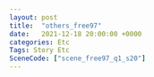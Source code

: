 ```yaml
---
layout: post
title:  "others_free97"
date:   2021-12-18 20:00:00 +0000
categories: Etc
Tags: Story Etc
SceneCode: ["scene_free97_q1_s20"]
---
```

